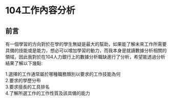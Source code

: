 # 104工作內容分析
## 前言

有一個學習的方向對於在學的學生無疑是最大的幫助，如果能了解未來工作所需要具備的技能或是能力，想必可以增加學習的動力，而我本身是就讀數據分析相關的領域，因此我對於在104人力銀行上的數據分析職缺進行了分析，希望能透過分析結果了解以下幾點:

1.選擇的工作通常屬於哪種職務類別以要求的工作技能為何<br>
2.要求的學歷分布<br>
3.要求擅長的工具排名<br>
4.了解所選工作的工作性質及該具備的能力<br>





